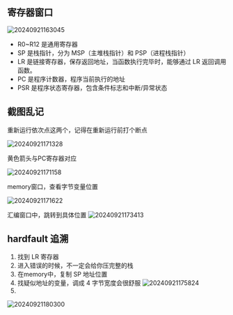 
## 寄存器窗口

![20240921163045](https://cdn.jsdelivr.net/gh/24849748/PicBed/ob/20240921163045.png)
* R0~R12 是通用寄存器
* SP 是栈指针，分为 MSP（主堆栈指针）和 PSP（进程栈指针）
* LR 是链接寄存器，保存返回地址，当函数执行完毕时，能够通过 LR 返回调用函数。
* PC 是程序计数器，程序当前执行的地址
* PSR 是程序状态寄存器，包含条件标志和中断/异常状态





## 截图乱记

重新运行依次点这两个，记得在重新运行前打个断点

![20240921171328](https://cdn.jsdelivr.net/gh/24849748/PicBed/ob/20240921171328.png)

黄色箭头与PC寄存器对应

![20240921171158](https://cdn.jsdelivr.net/gh/24849748/PicBed/ob/20240921171158.png)


memory窗口，查看字节变量位置

![20240921171622](https://cdn.jsdelivr.net/gh/24849748/PicBed/ob/20240921171622.png)


汇编窗口中，跳转到具体位置
![20240921173413](https://cdn.jsdelivr.net/gh/24849748/PicBed/ob/20240921173413.png)



## hardfault 追溯

1. 找到 LR 寄存器
2. 进入错误的时候，不一定会给你压完整的栈
3. 在memory中，复制 SP 地址位置
4. 找疑似地址的变量，调成 4 字节宽度会很舒服
   ![20240921175824](https://cdn.jsdelivr.net/gh/24849748/PicBed/ob/20240921175824.png)
5. 

![20240921180300](https://cdn.jsdelivr.net/gh/24849748/PicBed/ob/20240921180300.png)